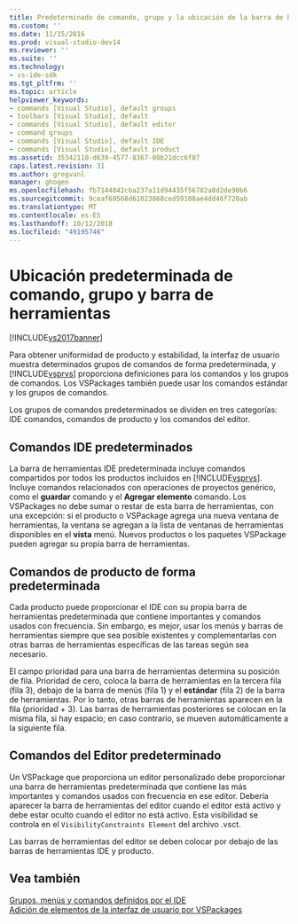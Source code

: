 ```yaml
---
title: Predeterminado de comando, grupo y la ubicación de la barra de herramientas | Microsoft Docs
ms.custom: ''
ms.date: 11/15/2016
ms.prod: visual-studio-dev14
ms.reviewer: ''
ms.suite: ''
ms.technology:
- vs-ide-sdk
ms.tgt_pltfrm: ''
ms.topic: article
helpviewer_keywords:
- commands [Visual Studio], default groups
- toolbars [Visual Studio], default
- commands [Visual Studio], default editor
- command groups
- commands [Visual Studio], default IDE
- commands [Visual Studio], default product
ms.assetid: 35342110-d639-4577-8367-00b21dcc6f07
caps.latest.revision: 31
ms.author: gregvanl
manager: ghogen
ms.openlocfilehash: fb7144842cba237a11d94435f56782a8d2de90b6
ms.sourcegitcommit: 9ceaf69568d61023868ced59108ae4dd46f720ab
ms.translationtype: MT
ms.contentlocale: es-ES
ms.lasthandoff: 10/12/2018
ms.locfileid: "49195746"
---
```

# <a name="default-command-group-and-toolbar-placement"></a>Ubicación predeterminada de comando, grupo y barra de herramientas
[!INCLUDE[vs2017banner](../../includes/vs2017banner.md)]

Para obtener uniformidad de producto y estabilidad, la interfaz de usuario muestra determinados grupos de comandos de forma predeterminada, y [!INCLUDE[vsprvs](../../includes/vsprvs-md.md)] proporciona definiciones para los comandos y los grupos de comandos. Los VSPackages también puede usar los comandos estándar y los grupos de comandos.  
  
 Los grupos de comandos predeterminados se dividen en tres categorías: IDE comandos, comandos de producto y los comandos del editor.  
  
## <a name="default-ide-commands"></a>Comandos IDE predeterminados  
 La barra de herramientas IDE predeterminada incluye comandos compartidos por todos los productos incluidos en [!INCLUDE[vsprvs](../../includes/vsprvs-md.md)]. Incluye comandos relacionados con operaciones de proyectos genérico, como el **guardar** comando y el **Agregar elemento** comando. Los VSPackages no debe sumar o restar de esta barra de herramientas, con una excepción: si el producto o VSPackage agrega una nueva ventana de herramientas, la ventana se agregan a la lista de ventanas de herramientas disponibles en el **vista** menú. Nuevos productos o los paquetes VSPackage pueden agregar su propia barra de herramientas.  
  
## <a name="default-product-commands"></a>Comandos de producto de forma predeterminada  
 Cada producto puede proporcionar el IDE con su propia barra de herramientas predeterminada que contiene importantes y comandos usados con frecuencia. Sin embargo, es mejor, usar los menús y barras de herramientas siempre que sea posible existentes y complementarlas con otras barras de herramientas específicas de las tareas según sea necesario.  
  
 El campo prioridad para una barra de herramientas determina su posición de fila. Prioridad de cero, coloca la barra de herramientas en la tercera fila (fila 3), debajo de la barra de menús (fila 1) y el **estándar** (fila 2) de la barra de herramientas. Por lo tanto, otras barras de herramientas aparecen en la fila (prioridad + 3). Las barras de herramientas posteriores se colocan en la misma fila, si hay espacio; en caso contrario, se mueven automáticamente a la siguiente fila.  
  
## <a name="default-editor-commands"></a>Comandos del Editor predeterminado  
 Un VSPackage que proporciona un editor personalizado debe proporcionar una barra de herramientas predeterminada que contiene las más importantes y comandos usados con frecuencia en ese editor. Debería aparecer la barra de herramientas del editor cuando el editor está activo y debe estar oculto cuando el editor no está activo. Esta visibilidad se controla en el `VisibilityConstraints Element` del archivo .vsct.  
  
 Las barras de herramientas del editor se deben colocar por debajo de las barras de herramientas IDE y producto.  
  
## <a name="see-also"></a>Vea también  
 [Grupos, menús y comandos definidos por el IDE](../../extensibility/internals/ide-defined-commands-menus-and-groups.md)   
 [Adición de elementos de la interfaz de usuario por VSPackages](../../extensibility/internals/how-vspackages-add-user-interface-elements.md)

